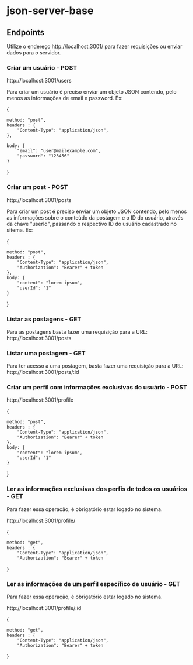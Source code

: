 # json-server-base

## Endpoints

Utilize o endereço http://localhost:3001/ para fazer requisições ou enviar dados para o servidor.

### Criar um usuário - POST

http://localhost:3001/users

Para criar um usuário é preciso enviar um objeto JSON contendo, pelo menos as informações de email e password. Ex:

{
    
    method: "post",
    headers : {
        "Content-Type": "application/json",
    },

    body: {
        "email": "user@mailexample.com",
        "password": "123456"
    }   

}
    

### Criar um post - POST

http://localhost:3001/posts

Para criar um post é preciso enviar um objeto JSON contendo, pelo menos as informações sobre o conteúdo da postagem e o ID do usuário, através da chave "userId", passando o respectivo ID do usuário cadastrado no sitema. Ex:

{
    
    method: "post",
    headers : {
        "Content-Type": "application/json",
        "Authorization": "Bearer" + token
    },
    body: {
        "content": "lorem ipsum",
        "userId": "1"
    }    
}


### Listar as postagens - GET

Para as postagens basta fazer uma requisição para a URL: http://localhost:3001/posts


### Listar uma postagem - GET

Para ter acesso a uma postagem, basta fazer uma requisição para a URL: http://localhost:3001/posts/:id


### Criar um perfil com informações exclusivas do usuário - POST

http://localhost:3001/profile


{

    method: "post",
    headers : {
        "Content-Type": "application/json",
        "Authorization": "Bearer" + token
    },
    body: {
        "content": "lorem ipsum",
        "userId": "1"
    }  

}

### Ler as informações exclusivas dos perfis de todos os usuários - GET

Para fazer essa operação, é obrigatório estar logado no sistema.

http://localhost:3001/profile/

{

    method: "get",
    headers : {
        "Content-Type": "application/json",
        "Authorization": "Bearer" + token
      
}

### Ler as informações de um perfil específico de usuário - GET

Para fazer essa operação, é obrigatório estar logado no sistema.

http://localhost:3001/profile/:id

{

    method: "get",
    headers : {
        "Content-Type": "application/json",
        "Authorization": "Bearer" + token
      
}